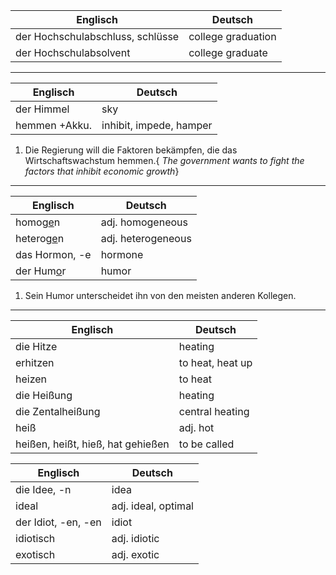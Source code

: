 
| Englisch                         | Deutsch            |
| -------------------------------- | ------------------ |
| der Hochschulabschluss, schlüsse | college graduation |
| der Hochschulabsolvent           | college graduate   |

__________________________________________

| Englisch      | Deutsch                 |
| ------------- | ----------------------- |
| der Himmel    | sky                     |
| hemmen +Akku. | inhibit, impede, hamper |

1. Die Regierung will die Faktoren bekämpfen, die das Wirtschaftswachstum hemmen.{ *The government wants to fight the factors that inhibit economic growth*}

__________________________________________

| Englisch         | Deutsch            |
| ---------------- | ------------------ |
| homog<u>e</u>n   | adj. homogeneous   |
| heterog<u>e</u>n | adj. heterogeneous |
| das Hormon, -e   | hormone            |
| der Hum<u>o</u>r | humor              |

1. Sein Humor unterscheidet ihn von den meisten anderen Kollegen.

__________________________________________

| Englisch                          | Deutsch          |
| --------------------------------- | ---------------- |
| die Hitze                         | heating          |
| erhitzen                          | to heat, heat up |
| heizen                            | to heat          |
| die Heißung                       | heating          |
| die Zentalheißung                 | central heating  |
| heiß                              | adj. hot         |
| heißen, heißt, hieß, hat gehießen | to be called     |





| Englisch            | Deutsch             |
| ------------------- | ------------------- |
| die Idee, -n        | idea                |
| ideal               | adj. ideal, optimal |
| der Idiot, -en, -en | idiot               |
| idiotisch           | adj. idiotic        |
| exotisch            | adj. exotic         |